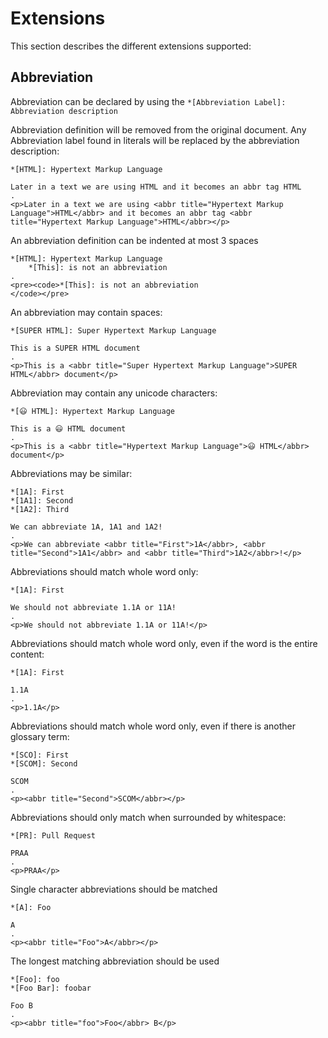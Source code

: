 # Extensions

This section describes the different extensions supported:

## Abbreviation

Abbreviation can be declared by using the `*[Abbreviation Label]: Abbreviation description`

Abbreviation definition will be removed from the original document. Any Abbreviation label found in literals will be replaced by the abbreviation description:
 
```````````````````````````````` example
*[HTML]: Hypertext Markup Language

Later in a text we are using HTML and it becomes an abbr tag HTML
.
<p>Later in a text we are using <abbr title="Hypertext Markup Language">HTML</abbr> and it becomes an abbr tag <abbr title="Hypertext Markup Language">HTML</abbr></p>
````````````````````````````````

An abbreviation definition can be indented at most 3 spaces
 
```````````````````````````````` example
*[HTML]: Hypertext Markup Language
    *[This]: is not an abbreviation
.
<pre><code>*[This]: is not an abbreviation
</code></pre>
````````````````````````````````

An abbreviation may contain spaces:
 
```````````````````````````````` example
*[SUPER HTML]: Super Hypertext Markup Language

This is a SUPER HTML document    
.
<p>This is a <abbr title="Super Hypertext Markup Language">SUPER HTML</abbr> document</p>
````````````````````````````````

Abbreviation may contain any unicode characters:

```````````````````````````````` example
*[😃 HTML]: Hypertext Markup Language

This is a 😃 HTML document    
.
<p>This is a <abbr title="Hypertext Markup Language">😃 HTML</abbr> document</p>
````````````````````````````````

Abbreviations may be similar:

```````````````````````````````` example
*[1A]: First
*[1A1]: Second
*[1A2]: Third

We can abbreviate 1A, 1A1 and 1A2!
.
<p>We can abbreviate <abbr title="First">1A</abbr>, <abbr title="Second">1A1</abbr> and <abbr title="Third">1A2</abbr>!</p>
````````````````````````````````

Abbreviations should match whole word only:

```````````````````````````````` example
*[1A]: First

We should not abbreviate 1.1A or 11A!
.
<p>We should not abbreviate 1.1A or 11A!</p>
````````````````````````````````

Abbreviations should match whole word only, even if the word is the entire content:

```````````````````````````````` example
*[1A]: First

1.1A
.
<p>1.1A</p>
````````````````````````````````

Abbreviations should match whole word only, even if there is another glossary term:

```````````````````````````````` example
*[SCO]: First
*[SCOM]: Second

SCOM
.
<p><abbr title="Second">SCOM</abbr></p>
````````````````````````````````

Abbreviations should only match when surrounded by whitespace:

```````````````````````````````` example
*[PR]: Pull Request

PRAA
.
<p>PRAA</p>
````````````````````````````````

Single character abbreviations should be matched

```````````````````````````````` example
*[A]: Foo

A
.
<p><abbr title="Foo">A</abbr></p>
````````````````````````````````

The longest matching abbreviation should be used

```````````````````````````````` example
*[Foo]: foo
*[Foo Bar]: foobar

Foo B
.
<p><abbr title="foo">Foo</abbr> B</p>
````````````````````````````````